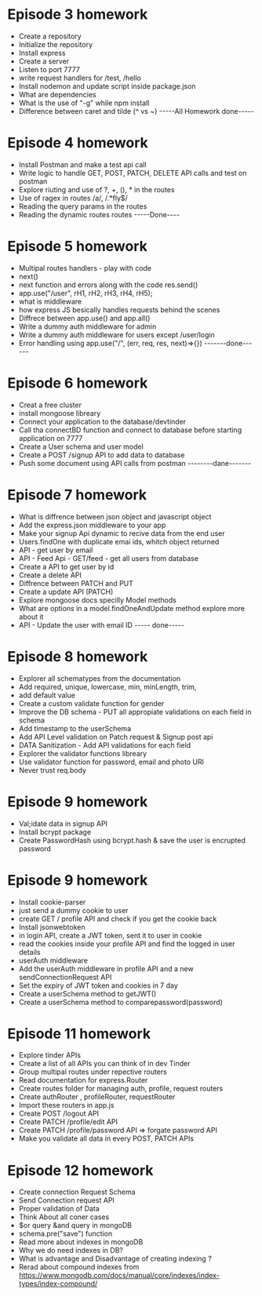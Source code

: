 # Episode 3 homework

- Create a repository
- Initialize the repository
- Install express
- Create a server
- Listen to port 7777
- write request handlers for /test, /hello
- Install nodemon and update script inside package.json
- What are dependencies
- What is the use of "-g" while npm install
- Difference between caret and tilde (^ vs ~)
  -----All Homework done-----

# Episode 4 homework

- Install Postman and make a test api call
- Write logic to handle GET, POST, PATCH, DELETE API calls and test on postman
- Explore riuting and use of ?, +, (), \* in the routes
- Use of ragex in routes /a/, /.\*fly$/
- Reading the query params in the routes
- Reading the dynamic routes routes
  -----Done----

# Episode 5 homework

- Multipal routes handlers - play with code
- next()
- next function and errors along with the code res.send()
- app.use("/user", rH1, rH2, rH3, rH4, rH5);
- what is middleware
- how express JS besically handles requests behind the scenes
- Diffrece between app.use() and app.all()
- Write a dummy auth middleware for admin
- Write a dummy auth middleware for users except /user/login
- Error handling using app.use("/", (err, req, res, next)=>{})
  -------done------

# Episode 6 homework

- Creat a free cluster
- install mongoose libreary
- Connect your application to the database/devtinder
- Call tha connectBD function and connect to database before starting application on 7777
- Create a User schema and user model
- Create a POST /signup API to add data to database
- Push some document using API calls from postman
  --------dane-------

# Episode 7 homework

- What is diffrence between json object and javascript object
- Add the express.json middleware to your app
- Make your signup Api dynamic to recive data from the end user
- Users.findOne with duplicate emai ids, whitch object returned
- API - get user by email
- API - Feed Api - GET/feed - get all users from database
- Create a API to get user by id
- Create a delete API
- Diffrence between PATCH and PUT
- Create a update API (PATCH)
- Explore mongoose docs specilly Model methods
- What are options in a model.findOneAndUpdate method explore more about it
- API - Update the user with email ID
  ----- done-----

# Episode 8 homework

- Explorer all schematypes from the documentation
- Add required, unique, lowercase, min, minLength, trim,
- add default value
- Create a custom validate function for gender
- Improve the DB schema - PUT all appropiate validations on each field in schema
- Add timestamp to the userSchema
- Add API Level validation on Patch request & Signup post api
- DATA Sanitization - Add API validations for each field
- Explorer the validator functions libreary
- Use validator function for password, email and photo URl
- Never trust req.body

# Episode 9 homework

- Val;idate data in signup API
- Install bcrypt package
- Create PasswordHash using bcrypt.hash & save the user is encrupted password

# Episode 9 homework

- Install cookie-parser
- just send a dummy cookie to user
- create GET / profile API and check if you get the cookie back
- Install jsonwebtoken
- in login API, create a JWT token, sent it to user in cookie
- read the cookies inside your profile API and find the logged in user details
- userAuth middleware
- Add the userAuth middleware in profile API and a new sendConnectionRequest API
- Set the expiry of JWT token and cookies in 7 day
- Create a userSchema method to getJWT()
- Create a userSchema method to comparepassword(password)

# Episode 11 homework

- Explore tinder APIs
- Create a list of all APIs you can think of in dev Tinder
- Group multipal routes under repective routers
- Read documentation for express.Router
- Create routes folder for managing auth, profile, request routers
- Create authRouter , profileRouter, requestRouter
- Import these routers in app.js
- Create POST /logout API
- Create PATCH /profile/edit API
- Create PATCH /profile/password API => forgate password API
- Make you validate all data in every POST, PATCH APIs

# Episode 12 homework

- Create connection Request Schema
- Send Connection request API
- Proper validation of Data
- Think About all coner cases
- $or query &and query in mongoDB
- schema.pre("save") function
- Read more about indexes in mongoDB
- Why we do need indexes in DB?
- What is advantage and Disadvantage of creating indexing ?
- Rerad about compound indexes from https://www.mongodb.com/docs/manual/core/indexes/index-types/index-compound/
